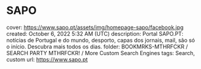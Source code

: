 # SAPO

cover: https://www.sapo.pt/assets/img/homepage-sapo/facebook.jpg
created: October 6, 2022 5:32 AM (UTC)
description: Portal SAPO.PT: notícias de Portugal e do mundo, desporto, capas dos jornais, mail, são só o início. Descubra mais todos os dias.
folder: BOOKMRKS-MTHRFCKR / SEARCH PARTY MTHRFCKR! / More Custom Search Engines
tags: Search, custom
url: https://www.sapo.pt